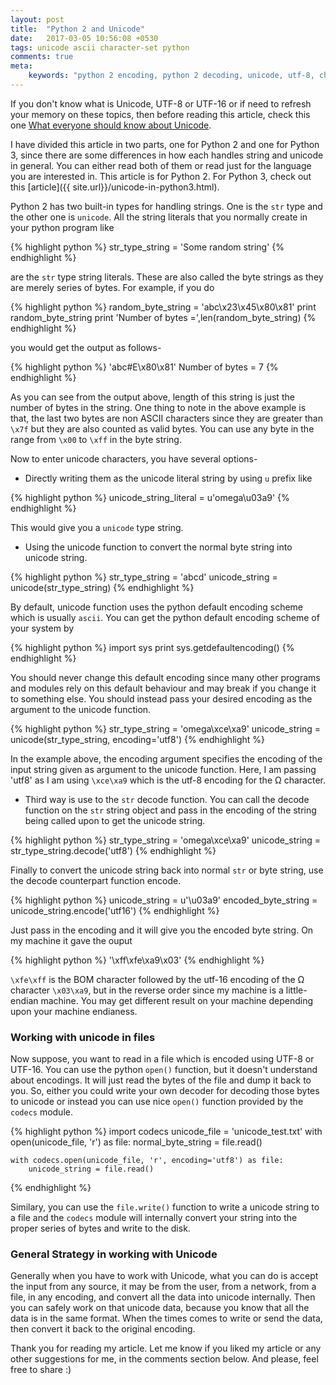 ```yaml
---
layout: post
title:  "Python 2 and Unicode"
date:   2017-03-05 10:56:08 +0530
tags: unicode ascii character-set python
comments: true
meta:
    keywords: "python 2 encoding, python 2 decoding, unicode, utf-8, character-set, character encoding,  utf-16, ascii, bom, byte order mark,  u+fffe, u+feff, endianness, big endian, little endian, what is utf8,  what is utf-16, what is unicode"
---
```


If you don't know what is Unicode, UTF-8 or UTF-16 or if need to refresh your memory on these topics, then before reading this article, check this one [What everyone should know about Unicode][Unicode].


I have divided this article in two parts, one for Python 2 and one for Python 3, since there are some differences in how each handles string and unicode in general. You can either read both of them or read just for the language you are interested in. This article is for Python 2. For Python 3, check out this [article]({{ site.url}}/unicode-in-python3.html).

Python 2 has two built-in types for handling strings. One is the `str` type and the other one is `unicode`. All the string literals that you normally create in your python program like

{% highlight python %}
    str_type_string = 'Some random string'
{% endhighlight %}

are the `str` type string literals. These are also called the byte strings as they are merely series of bytes. For example, if you do

{% highlight python %}
    random_byte_string = 'abc\x23\x45\x80\x81'
    print random_byte_string
    print 'Number of bytes =',len(random_byte_string)
 {% endhighlight %}

 you would get the output as follows-

{% highlight python %}
'abc#E\x80\x81'
Number of bytes = 7
{% endhighlight %}

As you can see from the output above, length of this string is just the number of bytes in the string. One thing to note in the above example is that, the last two bytes are non ASCII characters since they are greater than `\x7f` but they are also counted as valid bytes. You can use any byte in the range from `\x00` to `\xff` in the byte string.

Now to enter unicode characters, you have several options-
- Directly writing them as the unicode literal string by using `u` prefix like

{% highlight python %}
    unicode_string_literal = u'omega\u03a9'
{% endhighlight %}

This would give you a `unicode` type string.

- Using the unicode function to convert the normal byte string into unicode string.

{% highlight python %}
    str_type_string = 'abcd'
    unicode_string = unicode(str_type_string)
{% endhighlight %}

By default, unicode function uses the python default encoding scheme which is usually `ascii`. You can get the python default encoding scheme of your system by 

{% highlight python %}
    import sys
    print sys.getdefaultencoding()
{% endhighlight %}

You should never change this default encoding since many other programs and modules rely on this default behaviour and may break if you change it to something else. You should instead pass your desired encoding as the argument to the unicode function.

{% highlight python %}
    str_type_string = 'omega\xce\xa9'
    unicode_string = unicode(str_type_string, encoding='utf8')
{% endhighlight %}

In the example above, the encoding argument specifies the encoding of the input string given as argument to the unicode function. Here, I am passing 'utf8' as I am using `\xce\xa9` which is the utf-8 encoding for the Ω character.

- Third way is use to the `str` decode function. You can call the decode function on the `str` string object and pass in the encoding of the string being called upon to get the unicode string.

{% highlight python %}
    str_type_string = 'omega\xce\xa9'
    unicode_string = str_type_string.decode('utf8')
{% endhighlight %}


Finally to convert the unicode string back into normal `str` or byte string, use the decode counterpart function encode.

{% highlight python %}
    unicode_string = u'\u03a9'
    encoded_byte_string = unicode_string.encode('utf16')
{% endhighlight %}

Just pass in the encoding and it will give you the encoded byte string. On my machine it gave the ouput 

{% highlight python %}
 '\xff\xfe\xa9\x03'
{% endhighlight %}

`\xfe\xff` is the BOM character followed by the utf-16 encoding of the Ω character `\x03\xa9`, but in the reverse order since my machine is a little-endian machine. You may get different result on your machine depending upon your machine endianess.


### Working with unicode in files

Now suppose, you want to read in a file which is encoded using UTF-8 or UTF-16. You can use the python `open()` function, but it doesn't understand about encodings. It will just read the bytes of the file and dump it back to you. So, either you could write your own decoder for decoding those bytes to unicode or instead you can use nice `open()` function provided by the `codecs` module.

{% highlight python %}
    import codecs
    unicode_file = 'unicode_test.txt'
    with open(unicode_file, 'r') as file:
        normal_byte_string = file.read()

    with codecs.open(unicode_file, 'r', encoding='utf8') as file:
        unicode_string = file.read()
{% endhighlight %}

Similary, you can use the `file.write()` function to write a unicode string to a file and the `codecs` module will internally convert your string into the proper series of bytes and write to the disk.

### General Strategy in working with Unicode

Generally when you have to work with Unicode, what you can do is accept the input from any source, it may be from the user, from a network, from a file, in any encoding, and convert all the data into unicode internally. Then you can safely work on that unicode data, because you know that all the data is in the same format. When the times comes to write or send the data, then convert it back to the original encoding.

Thank you for reading my article. Let me know if you liked my article or any other suggestions for me, in the comments section below. And please, feel free to share :)



[Unicode]: https://kishuagarwal.github.io/unicode.html